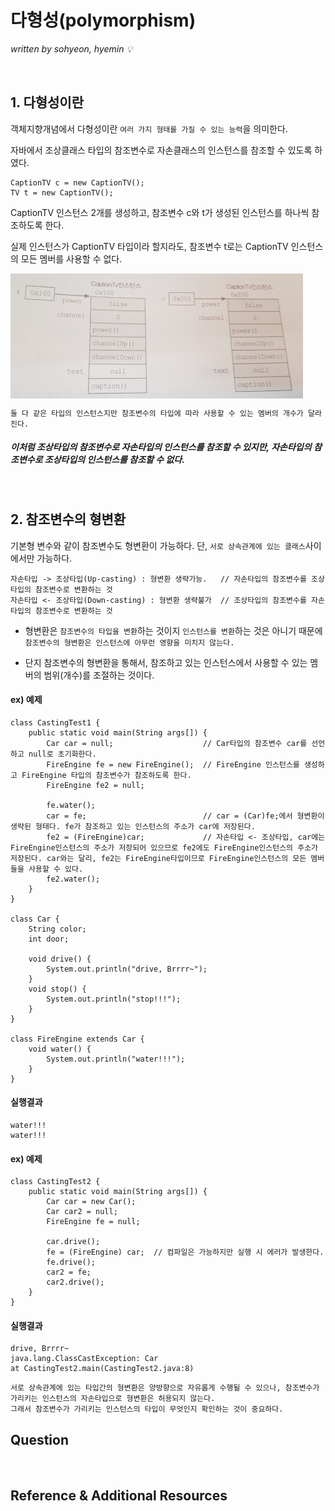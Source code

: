 # 다형성(polymorphism)
*written by sohyeon, hyemin 💡*

<br>

## 1. 다형성이란
객체지향개념에서 다형성이란 `여러 가지 형태를 가질 수 있는 능력`을 의미한다.  

자바에서 조상클래스 타입의 참조변수로 자손클래스의 인스턴스를 참조할 수 있도록 하였다.  

```
CaptionTV c = new CaptionTV();
TV t = new CaptionTV();
```
CaptionTV 인스턴스 2개를 생성하고, 참조변수 c와 t가 생성된 인스턴스를 하나씩 참조하도록 한다.  

실제 인스턴스가 CaptionTV 타입이라 할지라도, 참조변수 t로는 CaptionTV 인스턴스의 모든 멤버를 사용할 수 없다.  
  
<img src="/images/Java/resources/polymorphism.jpeg" height="200px" align="center">
  
`둘 다 같은 타입의 인스턴스지만 참조변수의 타입에 따라 사용할 수 있는 멤버의 개수가 달라진다.`

##### 이처럼 조상타입의 참조변수로 자손타입의 인스턴스를 참조할 수 있지만, 자손타입의 참조변수로 조상타입의 인스턴스를 참조할 수 없다. 

<br>

## 2. 참조변수의 형변환
기본형 변수와 같이 참조변수도 형변환이 가능하다. 단, `서로 상속관계에 있는 클래스`사이에서만 가능하다. 

```
자손타입 -> 조상타입(Up-casting) : 형변환 생략가능.   // 자손타입의 참조변수를 조상타입의 참조변수로 변환하는 것
자손타입 <- 조상타입(Down-casting) : 형변환 생략불가  // 조상타입의 참조변수를 자손타입의 참조변수로 변환하는 것
```
* 형변환은 `참조변수의 타입을 변환`하는 것이지 `인스턴스를 변환`하는 것은 아니기 때문에 `참조변수의 형변환은 인스턴스에 아무런 영향을 미치지 않는다.`   

* 단지 참조변수의 형변환을 통해서, 참조하고 있는 인스턴스에서 사용할 수 있는 멤버의 범위(개수)를 조절하는 것이다.  

#### ex) 예제
```
class CastingTest1 {
    public static void main(String args[]) {
        Car car = null;                    // Car타입의 참조변수 car를 선언하고 null로 초기화한다.
        FireEngine fe = new FireEngine();  // FireEngine 인스턴스를 생성하고 FireEngine 타입의 참조변수가 참조하도록 한다.
        FireEngine fe2 = null;

        fe.water();
        car = fe;                          // car = (Car)fe;에서 형변환이 생략된 형태다. fe가 참조하고 있는 인스턴스의 주소가 car에 저장된다. 
        fe2 = (FireEngine)car;             // 자손타입 <- 조상타입, car에는 FireEngine인스턴스의 주소가 저장되어 있으므로 fe2에도 FireEngine인스턴스의 주소가 저장된다. car와는 달리, fe2는 FireEngine타입이므로 FireEngine인스턴스의 모든 멤버들을 사용할 수 있다.
        fe2.water();
    }
}

class Car {
    String color;
    int door;

    void drive() {
        System.out.println("drive, Brrrr~");    
    }
    void stop() {
        System.out.println("stop!!!");
    }
}

class FireEngine extends Car {
    void water() {
        System.out.println("water!!!");
    }
}
```

#### 실행결과
```
water!!!
water!!!
```

#### ex) 예제
```
class CastingTest2 {
    public static void main(String args[]) {
        Car car = new Car();
        Car car2 = null;
        FireEngine fe = null;
    
        car.drive();
        fe = (FireEngine) car;  // 컴파일은 가능하지만 실행 시 에러가 발생한다.
        fe.drive();
        car2 = fe;
        car2.drive();
    }
}
```

#### 실행결과
```
drive, Brrrr~
java.lang.ClassCastException: Car
at CastingTest2.main(CastingTest2.java:8)
```

```
서로 상속관계에 있는 타입간의 형변환은 양방향으로 자유롭게 수행될 수 있으나, 참조변수가 가리키는 인스턴스의 자손타입으로 형변환은 허용되지 않는다.
그래서 참조변수가 가리키는 인스턴스의 타입이 무엇인지 확인하는 것이 중요하다.
```

## Question

<br>

## Reference & Additional Resources

